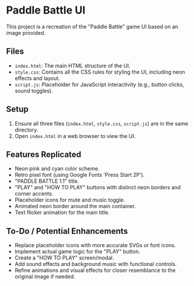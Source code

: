 # Paddle Battle UI

This project is a recreation of the "Paddle Battle" game UI based on an image provided.

## Files

- `index.html`: The main HTML structure of the UI.
- `style.css`: Contains all the CSS rules for styling the UI, including neon effects and layout.
- `script.js`: Placeholder for JavaScript interactivity (e.g., button clicks, sound toggles).

## Setup

1.  Ensure all three files (`index.html`, `style.css`, `script.js`) are in the same directory.
2.  Open `index.html` in a web browser to view the UI.

## Features Replicated

- Neon pink and cyan color scheme.
- Retro pixel font (using Google Fonts 'Press Start 2P').
- "PADDLE BATTLE 1.1" title.
- "PLAY" and "HOW TO PLAY" buttons with distinct neon borders and corner accents.
- Placeholder icons for mute and music toggle.
- Animated neon border around the main container.
- Text flicker animation for the main title.

## To-Do / Potential Enhancements

- Replace placeholder icons with more accurate SVGs or font icons.
- Implement actual game logic for the "PLAY" button.
- Create a "HOW TO PLAY" screen/modal.
- Add sound effects and background music with functional controls.
- Refine animations and visual effects for closer resemblance to the original image if needed.
